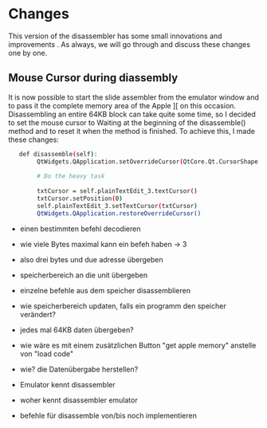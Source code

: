 # Changes
This version of the disassembler has some small innovations and improvements . As always, we will go through and discuss these changes one by one.

## Mouse Cursor during diassembly
It is now possible to start the slide assembler from the emulator window and to pass it the complete memory area of the Apple ][ on this occasion. Disassembling an entire 64KB block can take quite some time, so I decided to set the mouse cursor to Waiting at the beginning of the disassemble() method and to reset it when the method is finished. To achieve this, I made these changes:

```bash
   def disassemble(self):
        QtWidgets.QApplication.setOverrideCursor(QtCore.Qt.CursorShape.WaitCursor)
        
        # Do the heavy task
        
        txtCursor = self.plainTextEdit_3.textCursor()
        txtCursor.setPosition(0)
        self.plainTextEdit_3.setTextCursor(txtCursor)
        QtWidgets.QApplication.restoreOverrideCursor()
```


- einen bestimmten befehl decodieren
- wie viele Bytes maximal kann ein befeh haben -> 3 
- also drei bytes und due adresse übergeben

- speicherbereich an die unit übergeben
- einzelne befehle aus dem speicher disassemblieren

- wie speicherbereich updaten, falls ein programm den speicher verändert?
- jedes mal 64KB daten übergeben?

- wie wäre es mit einem zusätzlichen Button "get apple memory" anstelle von "load code"
- wie? die Datenübergabe herstellen?
- Emulator kennt disassembler
- woher kennt disassembler emulator

- befehle für disassemble von/bis noch implementieren
 

